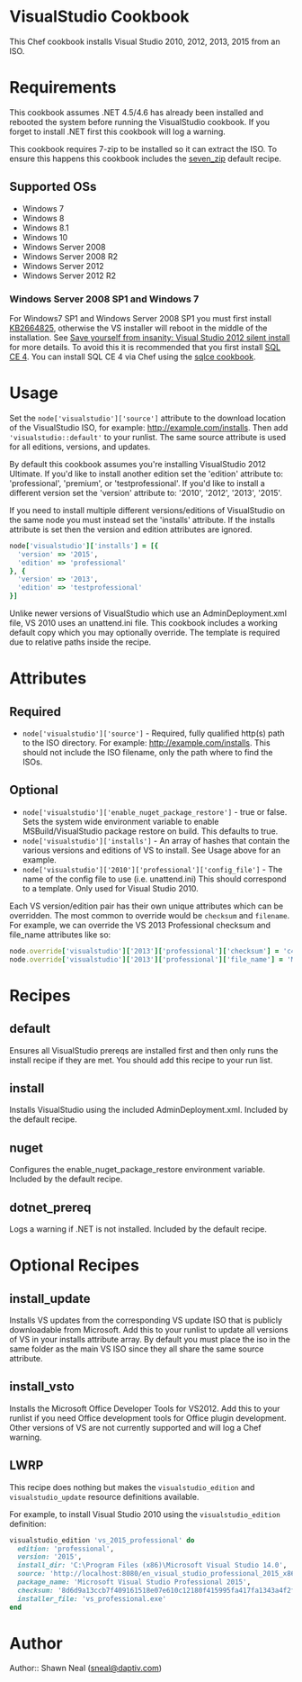# VisualStudio Cookbook
This Chef cookbook installs Visual Studio 2010, 2012, 2013, 2015 from an ISO.

# Requirements

This cookbook assumes .NET 4.5/4.6 has already been installed and rebooted the system before running the VisualStudio cookbook. If you forget to install .NET first this cookbook will log a warning.

This cookbook requires 7-zip to be installed so it can extract the ISO. To ensure this happens this cookbook includes the [seven_zip](https://github.com/daptiv/seven_zip) default recipe.

## Supported OSs
- Windows 7
- Windows 8
- Windows 8.1
- Windows 10
- Windows Server 2008
- Windows Server 2008 R2
- Windows Server 2012
- Windows Server 2012 R2

### Windows Server 2008 SP1 and Windows 7
For Windows7 SP1 and Windows Server 2008 SP1 you must first install [KB2664825](http://support.microsoft.com/kb/2664825), otherwise the VS installer will reboot in the middle of the installation. See [Save yourself from insanity: Visual Studio 2012 silent install](https://gshaw0.wordpress.com/2013/09/06/save-yourself-from-insanity-visual-studio-2012-silent-install/) for more details. To avoid this it is recommended that you first install [SQL CE 4](http://www.microsoft.com/en-us/download/details.aspx?id=17876). You can install SQL CE 4 via Chef using the [sqlce cookbook](http://community.opscode.com/cookbooks/sqlce).

# Usage

Set the `node['visualstudio']['source']` attribute to the download location of the VisualStudio ISO, for example: http://example.com/installs. Then add `'visualstudio::default'` to your runlist. The same source attribute is used for all editions, versions, and updates.

By default this cookbook assumes you're installing VisualStudio 2012 Ultimate. If you'd like to install another edition set the 'edition' attribute to: 'professional', 'premium', or 'testprofessional'. If you'd like to install a different version set the 'version' attribute to: '2010', '2012', '2013', '2015'.

If you need to install multiple different versions/editions of VisualStudio on the same node you must instead set the 'installs' attribute. If the installs attribute is set then the version and edition attributes are ignored.

```ruby
node['visualstudio']['installs'] = [{
  'version' => '2015',
  'edition' => 'professional'
}, {
  'version' => '2013',
  'edition' => 'testprofessional'
}]
```

Unlike newer versions of VisualStudio which use an AdminDeployment.xml file, VS 2010 uses an unattend.ini file. This cookbook includes a working default copy which you may optionally override. The template is required due to relative paths inside the recipe.

# Attributes

## Required
* `node['visualstudio']['source']` - Required, fully qualified http(s) path to the ISO directory. For example: http://example.com/installs. This should not include the ISO filename, only the path where to find the ISOs.

## Optional
* `node['visualstudio']['enable_nuget_package_restore']` - true or false. Sets the system wide environment variable to enable MSBuild/VisualStudio package restore on build. This defaults to true.
* `node['visualstudio']['installs']` - An array of hashes that contain the various versions and editions of VS to install. See Usage above for an example.
* `node['visualstudio']['2010']['professional']['config_file']` - The name of the config file to use (i.e. unattend.ini) This should correspond to a template. Only used for Visual Studio 2010.

Each VS version/edition pair has their own unique attributes which can be overridden. The most common to override would be `checksum` and `filename`. For example, we can override the VS 2013 Professional checksum and file_name attributes like so:

```ruby
node.override['visualstudio']['2013']['professional']['checksum'] = 'c4930bb83454a2fcbc762da79a4227e92fdbef7d0b395c619829a36c3fb4ec54'
node.override['visualstudio']['2013']['professional']['file_name'] = 'My_vs2013.iso'
```

# Recipes

## default
Ensures all VisualStudio prereqs are installed first and then only runs the install recipe if they are met. You should add this recipe to your run list.

## install
Installs VisualStudio using the included AdminDeployment.xml. Included by the default recipe.

## nuget
Configures the enable_nuget_package_restore environment variable. Included by the default recipe.

## dotnet_prereq
Logs a warning if .NET is not installed. Included by the default recipe.

# Optional Recipes

## install_update
Installs VS updates from the corresponding VS update ISO that is publicly downloadable from Microsoft. Add this to your runlist to update all versions of VS in your installs attribute array. By default you must place the iso in the same folder as the main VS ISO since they all share the same source attribute.

## install_vsto
Installs the Microsoft Office Developer Tools for VS2012. Add this to your runlist if you need Office development tools for Office plugin development. Other versions of VS are not currently supported and will log a Chef warning.

## LWRP

This recipe does nothing but makes the `visualstudio_edition` and `visualstudio_update` resource definitions available.

For example, to install Visual Studio 2010 using the `visualstudio_edition` definition:

```ruby
visualstudio_edition 'vs_2015_professional' do
  edition: 'professional',
  version: '2015',
  install_dir: 'C:\Program Files (x86)\Microsoft Visual Studio 14.0',
  source: 'http://localhost:8080/en_visual_studio_professional_2015_x86_x64_dvd_6846629',
  package_name: 'Microsoft Visual Studio Professional 2015',
  checksum: '8d6d9a13ccb7f409161518e07e610c12180f415995fa417fa1343a4f2f4ce74b',
  installer_file: 'vs_professional.exe'
end
```

# Author

Author:: Shawn Neal (sneal@daptiv.com)

